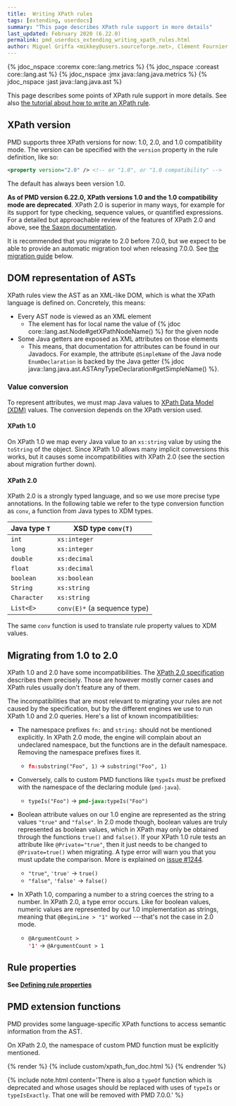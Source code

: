 ```yaml
---
title:  Writing XPath rules
tags: [extending, userdocs]
summary: "This page describes XPath rule support in more details"
last_updated: February 2020 (6.22.0)
permalink: pmd_userdocs_extending_writing_xpath_rules.html
author: Miguel Griffa <mikkey@users.sourceforge.net>, Clément Fournier <clement.fournier76@gmail.com>
---
```



{% jdoc_nspace :coremx core::lang.metrics %}
{% jdoc_nspace :coreast core::lang.ast %}
{% jdoc_nspace :jmx java::lang.java.metrics %}
{% jdoc_nspace :jast java::lang.java.ast %}


This page describes some points of XPath rule support in more details. See
also [the tutorial about how to write an XPath rule](pmd_userdocs_extending_your_first_rule.html).

<!-- Later we can document the specific subset of XPath features our wrappers support -->

## XPath version

PMD supports three XPath versions for now: 1.0, 2.0, and 1.0 compatibility mode.
The version can be specified with the `version` property in the rule definition, like so:

```xml
<property version="2.0" /> <!-- or "1.0", or "1.0 compatibility" -->
```

The default has always been version 1.0.

**As of PMD version 6.22.0, XPath versions 1.0 and the 1.0 compatibility mode are
deprecated**. XPath 2.0 is superior in many ways, for example for its support for
type checking, sequence values, or quantified expressions. For a detailed
but approachable review of the features of XPath 2.0 and above, see [the Saxon documentation](https://www.saxonica.com/documentation/index.html#!expressions).

It is recommended that you migrate to 2.0 before 7.0.0, but we expect
to be able to provide an automatic migration tool when releasing 7.0.0.
See [the migration guide](#migrating-from-10-to-20) below.


## DOM representation of ASTs

XPath rules view the AST as an XML-like DOM, which is what the XPath language is
defined on. Concretely, this means:
* Every AST node is viewed as an XML element
  * The element has for local name the value of {% jdoc core::lang.ast.Node#getXPathNodeName() %}
  for the given node
* Some Java getters are exposed as XML attributes on those elements
  * This means, that documentation for attributes can be found in our Javadocs. For
  example, the attribute `@SimpleName` of the Java node `EnumDeclaration` is backed
  by the Java getter {% jdoc java::lang.java.ast.ASTAnyTypeDeclaration#getSimpleName() %}.

### Value conversion

To represent attributes, we must map Java values to [XPath Data Model (XDM)](https://www.w3.org/TR/xpath-datamodel/) values. The conversion
depends on the XPath version used.

#### XPath 1.0

On XPath 1.0 we map every Java value to an `xs:string` value by using the `toString`
of the object. Since XPath 1.0 allows many implicit conversions this works, but it
causes some incompatibilities with XPath 2.0 (see the section about migration further
 down).

#### XPath 2.0

XPath 2.0 is a strongly typed language, and so we use more precise type annotations.
In the following table we refer to the type conversion function as `conv`, a
function from Java types to XDM types.

| Java type `T` | XSD type `conv(T)`
|-----------------|---------------------|
|`int`            | `xs:integer`
|`long`           | `xs:integer`
|`double`         | `xs:decimal`
|`float`          | `xs:decimal`
|`boolean`        | `xs:boolean`
|`String`         | `xs:string`
|`Character`      | `xs:string`
|`List<E>`        | `conv(E)*` (a sequence type)


The same `conv` function is used to translate rule property values to XDM values.


## Migrating from 1.0 to 2.0

XPath 1.0 and 2.0 have some incompatibilities. The [XPath 2.0 specification](https://www.w3.org/TR/xpath20/#id-incompat-in-false-mode)
describes them precisely. Those are however mostly corner cases and XPath
rules usually don't feature any of them.

The incompatibilities that are most relevant to migrating your rules are not
caused by the specification, but by the different engines we use to run
XPath 1.0 and 2.0 queries. Here's a list of known incompatibilities:

* The namespace prefixes `fn:` and `string:` should not be mentioned explicitly.
In XPath 2.0 mode, the engine will complain about an undeclared namespace, but
the functions are in the default namespace. Removing the namespace prefixes fixes it.
   * <code><b style="color:red">fn:</b>substring("Foo", 1)</code> &rarr; `substring("Foo", 1)`
* Conversely, calls to custom PMD functions like `typeIs` *must* be prefixed
with the namespace of the declaring module (`pmd-java`).
   * `typeIs("Foo")` &rarr; <code><b style="color:green">pmd-java:</b>typeIs("Foo")</code>
* Boolean attribute values on our 1.0 engine are represented as the string values
`"true"` and `"false"`. In 2.0 mode though, boolean values are truly represented
as boolean values, which in XPath may only be obtained through the functions
`true()` and `false()`.
If your XPath 1.0 rule tests an attribute like `@Private="true"`, then it just
needs to be changed to `@Private=true()` when migrating. A type error will warn
you that you must update the comparison. More is explained on [issue #1244](https://github.com/pmd/pmd/issues/1244).
   * `"true"`, `'true'` &rarr; `true()`
   * `"false"`, `'false'` &rarr; `false()`

* In XPath 1.0, comparing a number to a string coerces the string to a number.
In XPath 2.0, a type error occurs. Like for boolean values, numeric values are
represented by our 1.0 implementation as strings, meaning that `@BeginLine > "1"`
worked ---that's not the case in 2.0 mode.
   * <code>@ArgumentCount > <b style="color:red">'</b>1<b style="color:red">'</b></code> &rarr; `@ArgumentCount > 1`

## Rule properties

**See [Defining rule properties](pmd_userdocs_extending_defining_properties.html#for-xpath-rules)**


## PMD extension functions

PMD provides some language-specific XPath functions to access semantic
information from the AST.

On XPath 2.0, the namespace of custom PMD function must be explicitly mentioned.

{% render %}
{% include custom/xpath_fun_doc.html %}
{% endrender %}

{% include note.html content='There is also a `typeOf` function which is
deprecated and whose usages should be replaced with uses of `typeIs` or
`typeIsExactly`. That one will be removed with PMD 7.0.0.' %}


